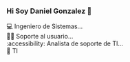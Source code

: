 ### Hi Soy Daniel Gonzalez 👋


💻 Ingeniero de Sistemas...
<br>
🧑‍💻 Soporte al usuario...
<br>
:accessibility: Analista de soporte de TI... 
<br>
📲 TI  
<br>





